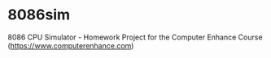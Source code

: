 # 8086sim
8086 CPU Simulator - Homework Project for the Computer Enhance Course (https://www.computerenhance.com)
